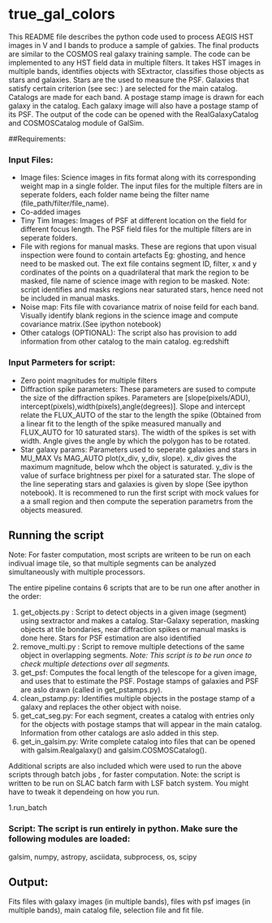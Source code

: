 # true_gal_colors
This README file describes the python code used to process AEGIS HST images in V and I bands to produce a sample of galxies.
The final products are similar to the COSMOS real galaxy training sample.
The code can be implemented to any HST field data in multiple filters. It takes HST images in multiple bands, identifies objects with SExtractor, classifies those objects as stars and galaxies. Stars are the used to measure the PSF. Galaxies that satisfy certain criterion (see sec: ) are selected for the main catalog. Catalogs are made for each band. A postage stamp image is drawn for each galaxy in the catalog. Each galaxy image will also have a postage stamp of its PSF. The output of the code can be opened with the RealGalaxyCatalog and COSMOSCatalog module of GalSim.

##Requirements:
### Input Files:
* Image files: Science images in fits format along with its corresponding weight map in a single folder. The input files for the multiple filters are in seperate folders, each folder name being the filter name (file_path/filter/file_name).
* Co-added images 
* Tiny Tim Images: Images of PSF at different location on the field for different focus length. The PSF field files for the multiple filters are in seperate folders.
* File with regions for manual masks. These are regions that upon visual inspection were found to contain artefacts Eg: ghosting, and hence need to be masked out. The ext file contains segment ID, filter, x and y cordinates of the points on a quadrilateral that mark the region to be masked, file name of science image with region to be masked. Note: script identifies and masks regions near saturated stars, hence need not be included in manual masks.
* Noise map: Fits file with covariance matrix of noise feild for each band. Visually identify blank regions in the science image and compute covariance matrix.(See ipython notebook)
* Other catalogs (OPTIONAL): The script also has provision to add information from other catalog to the main catalog. eg:redshift

### Input Parmeters for script:
* Zero point magnitudes for multiple filters
* Diffraction spike parameters: These parameters are sused to compute the size of the diffraction spikes. Parameters are [slope(pixels/ADU), intercept(pixels),width(pixels),angle(degrees)]. Slope and intercept relate the FLUX_AUTO of the star to the length the spike (Obtained from a linear fit to the length of the spike measured manually and FLUX_AUTO for 10 saturated stars). The width of the spikes is set with width. Angle gives the angle by which the polygon has to be rotated. 
* Star galaxy params: Parameters used to seperate galaxies and stars in MU_MAX Vs MAG_AUTO plot(x_div, y_div, slope). x_div gives the maximum magnitude, below whch the object is saturated. y_div is the value of surface brightness per pixel for a saturated star. The slope of the line seperating stars and galaxies is given by slope (See ipython notebook). It is recommened to run the first script with mock values for a a small region and then compute the seperation parametrs from the objects measured.  

## Running the script
Note: For faster computation, most scripts are writeen to be run on each indivual image tile, so that multiple segments can be analyzed simultaneously with multiple processors.

The entire pipeline contains 6 scripts that are to be run one after another in the order:

1. get_objects.py : Script to detect objects in a given image (segment) using sextractor and makes a catalog. Star-Galaxy seperation, masking objects at tile bondaries, near diffraction spikes or manual masks is done here. Stars for PSF estimation are also identified 
2. remove_multi.py : Script to remove multiple detections of the same object in overlapping segments. *Note: This script is to be run once to check multiple detections over all segments.*
3. get_psf: Computes the focal length of the telescope for a given image, and uses that to estimate the PSF. Postage stamps of galaxies and PSF  are aslo drawn (called in get_pstamps.py).
4. clean_pstamp.py: Identifies multiple objects in the postage stamp of a galaxy and replaces 
the other object with noise.  
5. get_cat_seg.py: For each segment, creates a catalog with entries only for the objects with postage stamps that will appear in the main catalog. Information from other catalogs are aslo added in this step.
6. get_in_galsim.py: Write complete catalog into files that can be opened with galsim.Realgalaxy()
and galsim.COSMOSCatalog().

 Additional scripts are also included which were used to run the above scripts through batch jobs , for faster computation. Note: the script is written to be run on SLAC batch farm with LSF batch system. You might have to tweak it dependeing on how you run.

 1.run_batch

### Script: The script is run entirely in python. Make sure the following modules are loaded:
galsim, numpy, astropy, asciidata, subprocess, os, scipy

## Output:
Fits files with galaxy images (in multiple bands), files with psf images (in 
multiple bands), main catalog file, selection file and fit file.

